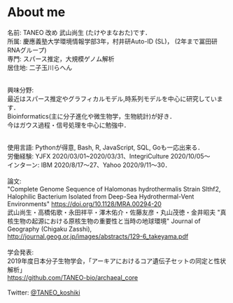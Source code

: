 # About me
名前: TANEO 改め 武山尚生 (たけやまなおた)です．<br>
所属: 慶應義塾大学環境情報学部3年，村井研Auto-ID (SL)， (2年まで冨田研RNAグループ)<br>
専門: スパース推定，大規模ゲノム解析<br>
居住地: 二子玉川らへん<br><br>

興味分野:<br>
最近はスパース推定やグラフィカルモデル,時系列モデルを中心に研究しています． <br>
Bioinformatics(主に分子進化や微生物学，生物統計)が好き．<br>
今はガウス過程・信号処理を中心に勉強中．<br><br>

使用言語: Pythonが得意, Bash, R, JavaScript, SQL, Goも一応出来る．<br>
労働経験: YJFX 2020/03/01~2020/03/31、IntegriCulture 2020/10/05〜<br>
インターン: IBM 2020/8/17〜27、Yahoo 2020/9/11〜30．<br><br>
論文: <br>
"Complete Genome Sequence of Halomonas hydrothermalis Strain Slthf2, Halophilic Bacterium Isolated from Deep-Sea Hydrothermal-Vent Environments" https://doi.org/10.1128/MRA.00294-20 <br>
武山尚生・高橋佑歌・永田祥平・澤木佑介・佐藤友彦・丸山茂徳・金井昭夫 "真核生物の起源における原核生物の重要性と当時の地球環境" Journal of Geography (Chigaku Zasshi), http://journal.geog.or.jp/images/abstracts/129-6_takeyama.pdf<br><br>
学会発表:<br>
2019年度日本分子生物学会，「アーキアにおけるコア遺伝⼦セットの同定と性状解析」 <br>https://github.com/TANEO-bio/archaeal_core<br><br>
Twitter: [@TANEO_koshiki](https://twitter.com/TANEO_koshiki)<br>
<br>

